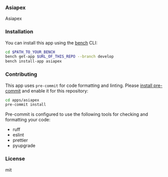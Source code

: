 ### Asiapex

Asiapex 

### Installation

You can install this app using the [bench](https://github.com/frappe/bench) CLI:

```bash
cd $PATH_TO_YOUR_BENCH
bench get-app $URL_OF_THIS_REPO --branch develop
bench install-app asiapex
```

### Contributing

This app uses `pre-commit` for code formatting and linting. Please [install pre-commit](https://pre-commit.com/#installation) and enable it for this repository:

```bash
cd apps/asiapex
pre-commit install
```

Pre-commit is configured to use the following tools for checking and formatting your code:

- ruff
- eslint
- prettier
- pyupgrade

### License

mit
